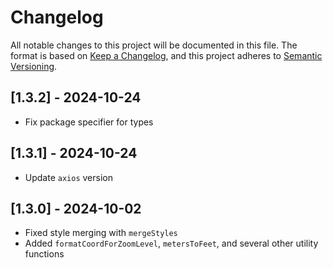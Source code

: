 # Changelog

All notable changes to this project will be documented in this file. The format
is based on [Keep a Changelog](https://keepachangelog.com/en/1.0.0/), and this
project adheres to [Semantic Versioning](https://semver.org/spec/v2.0.0.html).

## [1.3.2] - 2024-10-24

- Fix package specifier for types

## [1.3.1] - 2024-10-24

- Update `axios` version

## [1.3.0] - 2024-10-02

- Fixed style merging with `mergeStyles`
- Added `formatCoordForZoomLevel`, `metersToFeet`, and several other utility
  functions
